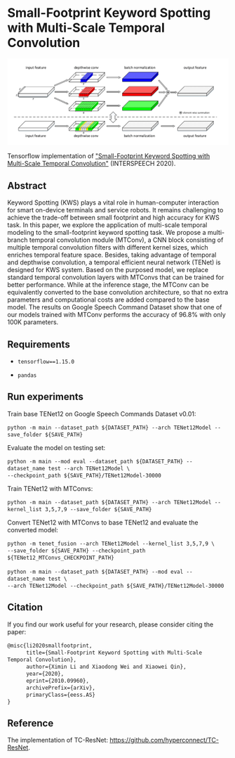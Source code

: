# Small-Footprint Keyword Spotting with Multi-Scale Temporal Convolution

<p align="center">
  <img src="figures.png" width="600">
</p>

Tensorflow implementation of ["Small-Footprint Keyword Spotting with Multi-Scale Temporal Convolution"](https://arxiv.org/abs/2010.09960) (INTERSPEECH 2020).

## Abstract

Keyword Spotting (KWS) plays a vital role in human-computer interaction for smart on-device terminals and service robots. It remains challenging to achieve the trade-off between small footprint and high accuracy for KWS task. 
In this paper, we explore the application of multi-scale temporal modeling to the small-footprint keyword spotting task.
We propose a multi-branch temporal convolution module (MTConv), a CNN block consisting of multiple temporal convolution filters with different kernel sizes, which enriches temporal feature space. Besides, taking advantage of temporal and depthwise convolution, a temporal efficient neural network (TENet) is designed for KWS system. Based on the purposed model, we replace standard temporal convolution layers with MTConvs that can be trained for better performance. While at the inference stage, the MTConv can be equivalently converted to the base convolution architecture, so that no extra parameters and computational costs are added compared to the base model. The results on Google Speech Command Dataset show that one of our models trained with MTConv performs the accuracy of 96.8\% with only 100K parameters.

## Requirements

- `tensorflow==1.15.0`

- `pandas`

## Run experiments

Train base TENet12 on Google Speech Commands Dataset v0.01:
```
python -m main --dataset_path ${DATASET_PATH} --arch TENet12Model --save_folder ${SAVE_PATH}
```

Evaluate the model on testing set:
```
python -m main --mod eval --dataset_path ${DATASET_PATH} --dataset_name test --arch TENet12Model \
--checkpoint_path ${SAVE_PATH}/TENet12Model-30000
```

Train TENet12 with MTConvs:
```
python -m main --dataset_path ${DATASET_PATH} --arch TENet12Model --kernel_list 3,5,7,9 --save_folder ${SAVE_PATH}
```

Convert TENet12 with MTConvs to base TENet12 and evaluate the converted model:
```
python -m tenet_fusion --arch TENet12Model --kernel_list 3,5,7,9 \
--save_folder ${SAVE_PATH} --checkpoint_path ${TENet12_MTConvs_CHECKPOINT_PATH}

python -m main --dataset_path ${DATASET_PATH} --mod eval --dataset_name test \
--arch TENet12Model --checkpoint_path ${SAVE_PATH}/TENet12Model-30000
```

## Citation
If you find our work useful for your research, please consider citing the paper:
```
@misc{li2020smallfootprint,
      title={Small-Footprint Keyword Spotting with Multi-Scale Temporal Convolution}, 
      author={Ximin Li and Xiaodong Wei and Xiaowei Qin},
      year={2020},
      eprint={2010.09960},
      archivePrefix={arXiv},
      primaryClass={eess.AS}
}
```
## Reference
The implementation of TC-ResNet: https://github.com/hyperconnect/TC-ResNet.
